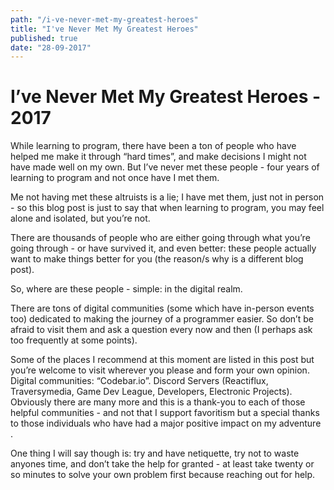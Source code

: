 ```yaml
--- 
path: "/i-ve-never-met-my-greatest-heroes"
title: "I've Never Met My Greatest Heroes" 
published: true
date: "28-09-2017" 
--- 
```


# I’ve Never Met My Greatest Heroes - 2017 

While learning to program, there have been a ton of people who have helped me make it through “hard times”, and make decisions I might not have made well on my own. But I’ve never met these people - four years of learning to program and not once have I met them. 

<!-- more --> 

Me not having met these altruists is a lie; I have met them, just not in person - so this blog post is just to say that when learning to program, you may feel alone and isolated, but you’re not. 

There are thousands of people who are either going through what you’re going through - or have survived it, and even better: these people actually want to make things better for you (the reason/s why is a different blog post). 

So, where are these people - simple: in the digital realm. 

There are tons of digital communities (some which have in-person events too) dedicated to making the journey of a programmer easier. So don’t be afraid to visit them and ask a question every now and then (I perhaps ask too frequently at some points). 

Some of the places I recommend at this moment are listed in this post but you’re welcome to visit wherever you please and form your own opinion. Digital communities: “Codebar.io”. Discord Servers (Reactiflux, Traversymedia, Game Dev League, Developers, Electronic Projects). Obviously there are many more and this is a thank-you to each of those helpful communities - and not that I support favoritism but a special thanks to those individuals who have had a major positive impact on my adventure . 

One thing I will say though is: try and have netiquette, try not to waste anyones time, and don’t take the help for granted - at least take twenty or so minutes to solve your own problem first because reaching out for help. 
